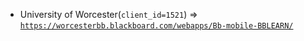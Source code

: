  - University of Worcester(`client_id=1521`) => [`https://worcesterbb.blackboard.com/webapps/Bb-mobile-BBLEARN/`](https://worcesterbb.blackboard.com/webapps/Bb-mobile-BBLEARN/)
